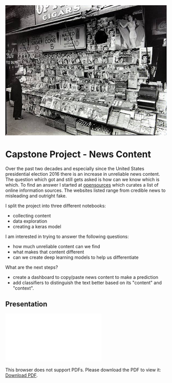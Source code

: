 <center><img src='images/Newstand.jpg'></center>

# Capstone Project - News Content

Over the past two decades and especially since the United States presidential election 2016 there is an increase in unreliable news content. The question which got and still gets asked is how can we know which is which. To find an answer I started at [opensources](http://www.opensources.co/) which curates a list of online information sources. The websites listed range from credible news to misleading and outright fake.

I split the project into three different notebooks:

+ collecting content
+ data exploration
+ creating a keras model

I am interested in trying to answer the following questions:

+ how much unreliable content can we find
+ what makes that content different
+ can we create deep learning models to help us differentiate

What are the next steps?

+ create a dashboard to copy/paste news content to make a prediction
+ add classifiers to distinguish the text better based on its "content" and "context".

## Presentation

<object data="FakeNews.pdf" type="application/pdf" width="700px" height="700px">
    <embed src="FakeNews.pdf">
        <p>This browser does not support PDFs. Please download the PDF to view it: <a href="https://github.com/osterburg/dsc-5-capstone-project-online-ds-ft-100118/FakeNews.pdf">Download PDF</a>.</p>
    </embed>
</object>
